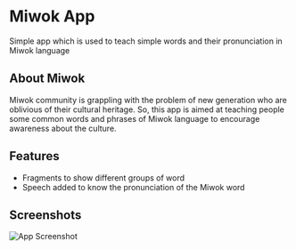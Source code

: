 
# Miwok App

Simple app which is used to teach simple words and their pronunciation 
in Miwok language



## About Miwok

Miwok community is grappling with the problem of 
new generation who are oblivious of their cultural heritage. 
So, this app is aimed at teaching people some common words and 
phrases of Miwok language to encourage awareness about the 
culture.


## Features

- Fragments to show different groups of word
- Speech added to know the pronunciation of the Miwok word


## Screenshots

![App Screenshot](https://github.com/CarefoDragneel/Miwok-app/tree/master/Project%20Screenshots)

